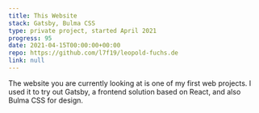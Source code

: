 ```yaml
---
title: This Website
stack: Gatsby, Bulma CSS
type: private project, started April 2021
progress: 95
date: 2021-04-15T00:00:00+00:00
repo: https://github.com/l7f19/leopold-fuchs.de
link: null
---
```


The website you are currently looking at is one of my first web projects. I used it to try out Gatsby, a frontend solution based on React, and also Bulma CSS for design.
